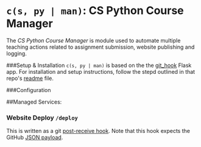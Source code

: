 # `c(s, py | man)`: CS Python Course Manager

The _CS Python Course Manager_ is module used to automate multiple teaching actions related to assignment submission, website publishing and logging.

###Setup & Installation
`c(s, py | man)` is based on the the [git_hook](https://github.com/alghanmi/git_hook) Flask app. For installation and setup instructions, follow the stepd outlined in that repo's [readme](https://github.com/alghanmi/git_hook/blob/master/README.md) file.


###Configuration


##Managed Services:
### Website Deploy `/deploy`
This is written as a git [post-receive hook](https://help.github.com/articles/post-receive-hooks). Note that this hook expects the GitHub [JSON payload](https://help.github.com/articles/post-receive-hooks#the-payload).
